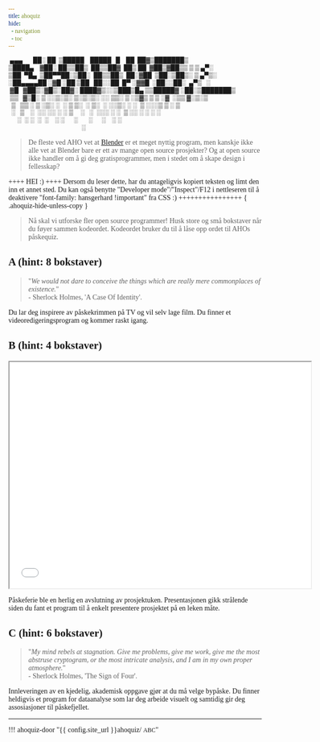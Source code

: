 ```yaml
---
title: ahoquiz
hide:
  - navigation
  - toc
---
```


<style>

/* https://www.typografi.org/skriftkronologi/skrift_kron.html */
@font-face {
  font-family: "hansgerhard";
  src: url(/fonts/HubahubaW95-Reg.woff2);
}
body, input, code
{
/**/
  font-family: "hansgerhard" !important;
/**/
}

div.language-text>pre>code
{
  font-family:var(--md-code-font-family) !important;
}

/* set style for ahoquiz */
{% include "ahoquiz/style.css" %}

</style>


```txt { .ahoquiz-ascii } 
 ▄▄▄       ██░ ██  ▒█████    █████   █    ██  ██▓▒███████▒   
▒████▄    ▓██░ ██▒▒██▒  ██▒▒██▓  ██▒ ██  ▓██▒▓██▒▒ ▒ ▒ ▄▀░   
▒██  ▀█▄  ▒██▀▀██░▒██░  ██▒▒██▒  ██░▓██  ▒██░▒██▒░ ▒ ▄▀▒░    
░██▄▄▄▄██ ░▓█ ░██ ▒██   ██░░██  █▀ ░▓▓█  ░██░░██░  ▄▀▒   ░   
 ▓█   ▓██▒░▓█▒░██▓░ ████▓▒░░▒███▒█▄ ▒▒█████▓ ░██░▒███████▒   
 ▒▒   ▓▒█░ ▒ ░░▒░▒░ ▒░▒░▒░ ░░ ▒▒░ ▒ ░▒▓▒ ▒ ▒ ░▓  ░▒▒ ▓░▒░▒   
  ▒   ▒▒ ░ ▒ ░▒░ ░  ░ ▒ ▒░  ░ ▒░  ░ ░░▒░ ░ ░  ▒ ░░░▒ ▒ ░ ▒   
  ░   ▒    ░  ░░ ░░ ░ ░ ▒     ░   ░  ░░░ ░ ░  ▒ ░░ ░ ░ ░ ░   
      ░  ░ ░  ░  ░    ░ ░      ░       ░      ░    ░ ░       
                                                 ░           
```

> De fleste ved AHO vet at [Blender](https://www.blender.org/) er et meget nyttig program,
> men kanskje ikke alle vet at Blender bare er ett av mange open source prosjekter?
> Og at open source ikke handler om å gi deg gratisprogrammer, men i stedet om å skape
> design i fellesskap?

++++ HEI :) ++++
Dersom du leser dette, har du antageligvis kopiert teksten og limt den inn et annet sted. 
Du kan også benytte "Developer mode"/"Inspect"/F12 i nettleseren til å deaktivere "font-family: hansgerhard !important" fra CSS :)
++++++++++++++++
{ .ahoquiz-hide-unless-copy }

> Nå skal vi utforske fler open source programmer! Husk store og små bokstaver når du føyer sammen kodeordet.
> Kodeordet bruker du til å låse opp ordet til AHOs påskequiz.

<!---
$$\   $$\ $$$$$$$$\ $$$$$$\           $$$\   
$$ |  $$ |$$  _____|\_$$  _|           \$$\  
$$ |  $$ |$$ |        $$ |        $$\   \$$\ 
$$$$$$$$ |$$$$$\      $$ |        \__|   $$ |
$$  __$$ |$$  __|     $$ |               $$ |
$$ |  $$ |$$ |        $$ |        $$\   $$  |
$$ |  $$ |$$$$$$$$\ $$$$$$\       \__|$$$  / 
\__|  \__|\________|\______|          \___/  
                                             
                                             
                                             
Om du leser dette avsnittet, leser du antageligvis HTML-koden til siden. 
Du kan også benytte "Developer mode"/"Inspect"/F12 i nettleseren til å deaktivere "font-family: hansgerhard !important" fra CSS :)
-->


## A (hint: 8 bokstaver)

> "_We would not dare to conceive the things which are really mere commonplaces of existence._"  
>  \- Sherlock Holmes, 'A Case Of Identity'.  

Du lar deg inspirere av påskekrimmen på TV og vil selv lage film. Du finner et videoredigeringsprogram og kommer raskt igang.


## B (hint: 4 bokstaver)

<iframe width=600 height=450 src="./b.sozi.html" title="You see, but you do not observe. The distinction is clear. - Sherlock Holmes, 'The Sign of Four'">
    You see, but you do not observe. The distinction is clear. - Sherlock Holmes, 'The Sign of Four'
</iframe>

Påskeferie ble en herlig en avslutning av prosjektuken. Presentasjonen gikk strålende siden du fant et program til å enkelt presentere prosjektet på en leken måte.


## C (hint: 6 bokstaver)

> "_My mind rebels at stagnation. Give me problems, give me work, give me the most abstruse cryptogram, or the most intricate analysis, and I am in my own proper atmosphere._"  
> \- Sherlock Holmes, 'The Sign of Four'.  

Innleveringen av en kjedelig, akademisk oppgave gjør at du må velge bypåske. Du finner heldigvis et program for dataanalyse som lar deg arbeide visuelt og samtidig gir deg assosiasjoner til påskefjellet.

-----

!!! ahoquiz-door "{{ config.site_url }}ahoquiz/ `ABC`"



